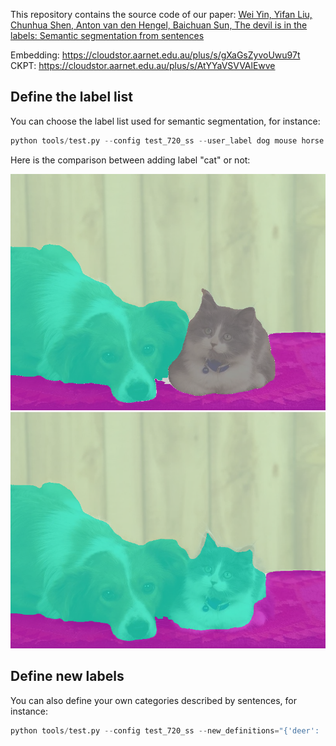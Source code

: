 This repository contains the source code of our paper:
[Wei Yin, Yifan Liu, Chunhua Shen, Anton van den Hengel, Baichuan Sun, The devil is in the labels: Semantic segmentation from sentences](https://arxiv.org/abs/2202.02002)


Embedding: https://cloudstor.aarnet.edu.au/plus/s/gXaGsZyvoUwu97t
CKPT: https://cloudstor.aarnet.edu.au/plus/s/AtYYaVSVVAlEwve


## Define the label list
You can choose the label list used for semantic segmentation, for instance:
```python
python tools/test.py --config test_720_ss --user_label dog mouse horse rug_floormat wall person vegetation pizza
```
Here is the comparison between adding label "cat" or not:

![image](Test_Minist/ann_imgs/img8_vis_1.png)![image](Test_Minist/ann_imgs/img8_vis_2.png)


## Define new labels
You can also define your own categories described by sentences, for instance:
```python
python tools/test.py --config test_720_ss --new_definitions="{'deer': 'This is an image of deer, similar to sheep or dog.'}"
```
